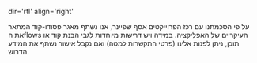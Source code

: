dir='rtl' align='right'

על פי הסכמתנו עם רכז הפרוייקטים אסף שפיינר, אנו נשתף מאגר פסודו-קוד המתאר את הflows העיקריים של האפליקציה. במידה ויש דרישות מיוחדות לגבי הבנת קוד או תוכן, ניתן לפנות אלינו (פרטי התקשרות למטה) ואם נקבל אישור נשתף את המידע הדרוש.
